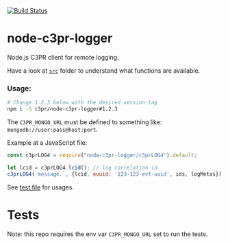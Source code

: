 [![Build Status](https://travis-ci.org/c3pr/node-c3pr-logger.svg?branch=master)](https://travis-ci.org/c3pr/node-c3pr-logger)

# node-c3pr-logger

Node.js C3PR client for remote logging.

Have a look at [`src`](src) folder to understand what functions are available.

### Usage:

```bash
# Change 1.2.3 below with the desired version tag
npm i -S c3pr/node-c3pr-logger#1.2.3
```

The `C3PR_MONGO_URL` must be defined to something like: `mongodb://user:pass@host:port`.

Example at a JavaScript file:

```javascript
const c3prLOG4 = require("node-c3pr-logger/c3prLOG4").default;

let lcid = c3prLOG4.lcid(); // log correlation id
c3prLOG4(`message.`, {lcid, euuid: '123-123-evt-uuid', ids, logMetas});
```

See [test file](src/c3prLOG.test.js) for usages.

# Tests

Note: this repo requires the env var `C3PR_MONGO_URL` set to run the tests.